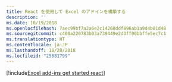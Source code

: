```yaml
---
title: React を使用して Excel のアドインを構築する
description: ''
ms.date: 10/19/2018
ms.openlocfilehash: 7aec99bf7a2a6e2c14260ddf896ab1a9d4b01d48
ms.sourcegitcommit: c400a220783b03a739449e2d3ff00bbffe5ec7c1
ms.translationtype: HT
ms.contentlocale: ja-JP
ms.lasthandoff: 10/20/2018
ms.locfileid: "25681799"
---
```

[!include[Excel add-ins get started react](../includes/file-get-started-excel-react.md)]